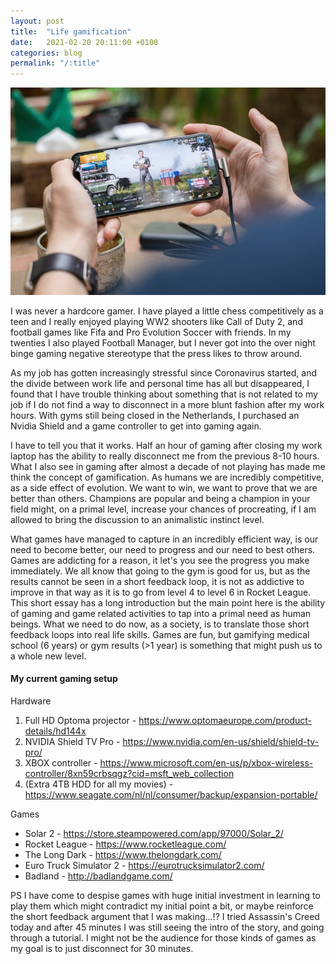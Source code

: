 ```yaml
---
layout: post
title:  "Life gamification"
date:   2021-02-20 20:11:00 +0100
categories: blog
permalink: "/:title"
---
```


![Gaming on mobile](assets/21_03_gaming-on-mobile.jpg)

I was never a hardcore gamer. I have played a little chess competitively as a teen and I really enjoyed playing WW2 shooters like Call of Duty 2, and football games like Fifa and Pro Evolution Soccer with friends. In my twenties I also played Football Manager, but I never got into the over night binge gaming negative stereotype that the press likes to throw around.

As my job has gotten increasingly stressful since Coronavirus started, and the divide between work life and personal time has all but disappeared, I found that I have trouble thinking about something that is not related to my job if I do not find a way to disconnect in a more blunt fashion after my work hours. With gyms still being closed in the Netherlands, I purchased an Nvidia Shield and a game controller to get into gaming again.

I have to tell you that it works. Half an hour of gaming after closing my work laptop has the ability to really disconnect me from the previous 8-10 hours. What I also see in gaming after almost a decade of not playing has made me think the concept of gamification. As humans we are incredibly competitive, as a side effect of evolution. We want to win, we want to prove that we are better than others. Champions are popular and being a champion in your field might, on a primal level, increase your chances of procreating, if I am allowed to bring the discussion to an animalistic instinct level.

What games have managed to capture in an incredibly efficient way, is our need to become better, our need to progress and our need to best others. Games are addicting for a reason, it let's you see the progress you make immediately. We all know that going to the gym is good for us, but as the results cannot be seen in a short feedback loop, it is not as addictive to improve in that way as it is to go from level 4 to level 6 in Rocket League. This short essay has a long introduction but the main point here is the ability of gaming and game related activities to tap into a primal need as human beings. What we need to do now, as a society, is to translate those short feedback loops into real life skills. Games are fun, but gamifying medical school (6 years) or gym results (>1 year) is something that might push us to a whole new level.

#### My current gaming setup
Hardware
1. Full HD Optoma projector - https://www.optomaeurope.com/product-details/hd144x
2. NVIDIA Shield TV Pro - https://www.nvidia.com/en-us/shield/shield-tv-pro/
3. XBOX controller - https://www.microsoft.com/en-us/p/xbox-wireless-controller/8xn59crbsqgz?cid=msft_web_collection
4. (Extra 4TB HDD for all my movies) - https://www.seagate.com/nl/nl/consumer/backup/expansion-portable/

Games
- Solar 2 - https://store.steampowered.com/app/97000/Solar_2/
- Rocket League - https://www.rocketleague.com/
- The Long Dark - https://www.thelongdark.com/
- Euro Truck Simulator 2 - https://eurotrucksimulator2.com/
- Badland - http://badlandgame.com/

PS I have come to despise games with huge initial investment in learning to play them which might contradict my initial point a bit, or maybe reinforce the short feedback argument that I was making...!? I tried Assassin's Creed today and after 45 minutes I was still seeing the intro of the story, and going through a tutorial. I might not be the audience for those kinds of games as my goal is to just disconnect for 30 minutes.
